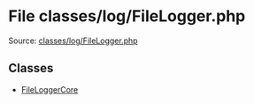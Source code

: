 File classes/log/FileLogger.php
=========

Source: [classes/log/FileLogger.php](https://github.com/PrestaShop/PrestaShop/blob/1.5.5.0/classes/log/FileLogger.php)


Classes
-------

* [FileLoggerCore](class.FileLoggerCore.md)

